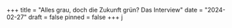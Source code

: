 +++
title = "Alles grau, doch die Zukunft grün? Das Interview"
date = "2024-02-27"
draft = false
pinned = false
+++
j